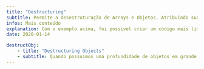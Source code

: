 ```yaml
---
title: "Destructuring"
subtitle: Permite a desestruturação de Arrays e Objetos. Atribuindo suas propriedades à novas variáveis.
infos: Mais conteúdo
explanation: Com o exemplo acima, foi possivel criar um código mais limpo, estruturado e legível. Sem esse conceito, teriamos que acessar os valores replicando o nome do objeto, por exemplo, no código abaixo
date: 2020-01-14

destructObj: 
    - title: "Destructuring Objects"
    - subtitle: Quando possuimos uma profundidade de objetos em grande escala, podemos utilizar a desestruturação de objetos.
---
```

